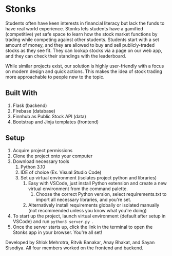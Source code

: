# Stonks
Students often have keen interests in financial literacy but lack the funds to have real world experience. Stonks lets students have a gamified (competitive) yet safe space to learn how the stock market functions by trading while competing against other students. Students start with a set amount of money, and they are allowed to buy and sell publicly-traded stocks as they see fit. They can lookup stocks via a page on our web app, and they can check their standings with the leaderboard.

While similar projects exist, our solution is highly user-friendly with a focus on modern design and quick actions. This makes the idea of stock trading more approachable to people new to the topic.

## Built With
1. Flask (backend)
2. Firebase (database)
3. Finnhub as Public Stock API (data)
4. Bootstrap and Jinja templates (frontend)


## Setup
1. Acquire project permissions
2. Clone the project onto your computer
3. Download necessary tools
    1. Python 3.10
    2. IDE of choice (Ex. Visual Studio Code)
    3. Set up virtual environment (isolates project python and libraries)
        1. Easy with VSCode, just install Python extension and create a new virtual environment from the command palette.
            1. Choose the correct Python version, select requirements.txt to import all necessary libraries, and you're set.
        2. Alternatively install requirements globally or isolated manually (not recommended unless you know what you're doing)
4. To start up the project, launch virtual environment (default after setup in VSCode) and run ```python3 server.py ```.
5. Once the server starts up, click the link in the terminal to open the Stonks app in your browser. You're all set!

Developed by Shlok Mehrotra, Ritvik Banakar, Anay Bhakat, and Sayan Sisodiya. All four members worked on the frontend and backend.
